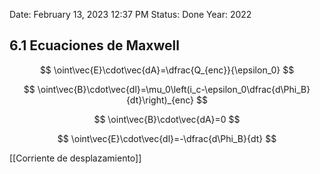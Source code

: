 
Date: February 13, 2023 12:37 PM
Status: Done
Year: 2022

## 6.1 Ecuaciones de Maxwell

$$
\oint\vec{E}\cdot\vec{dA}=\dfrac{Q_{enc}}{\epsilon_0}
$$

$$
\oint\vec{B}\cdot\vec{dl}=\mu_0\left(i_c-\epsilon_0\dfrac{d\Phi_B}{dt}\right)_{enc}
$$

$$
\oint\vec{B}\cdot\vec{dA}=0
$$

$$
\oint\vec{E}\cdot\vec{dl}=-\dfrac{d\Phi_B}{dt}
$$

[[Corriente de desplazamiento]]
